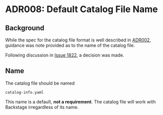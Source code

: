 # ADR008: Default Catalog File Name

## Background

While the spec for the catalog file format is well described in
[ADR002](./adr002-default-catalog-file-format.md), guidance was note provided as
to the name of the catalog file.

Following discussion in
[Issue 1822](https://github.com/spotify/backstage/pull/1822#pullrequestreview-461253670),
a decision was made.

## Name

The catalog file should be named

```shell
catalog-info.yaml
```

This name is a default, **not a requirement**. The catalog file will work with
Backstage irregardless of its name.
